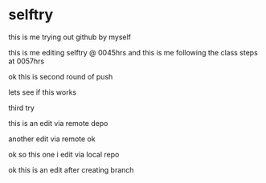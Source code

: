 # selftry
this is me trying out github by myself 

this is me editing selftry @ 0045hrs
and this is me following the class steps at 0057hrs

ok this is second round of push

lets see if this works 

third try 

this is an edit via remote depo 

another edit via remote ok 


ok so this one i edit via local repo

ok this is an edit after creating branch

